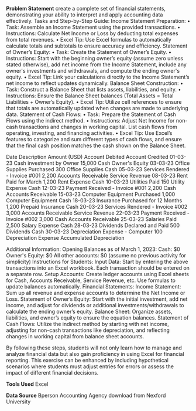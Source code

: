 **Problem Statement**
create a complete set of financial statements, demonstrating your ability to interpret and apply accounting data effectively. 
Tasks and Step-by-Step Guide: 
Income Statement Preparation: 
•	Task: Assemble an Income Statement using the provided transactions. 
•	Instructions: Calculate Net Income or Loss by deducting total expenses from total revenues. 
•	Excel Tip: Use Excel formulas to automatically calculate totals and subtotals to ensure accuracy and efficiency. 
Statement of Owner’s Equity: 
•	Task: Create the Statement of Owner’s Equity. 
•	Instructions: Start with the beginning owner’s equity (assume zero unless stated otherwise), add net income from the Income Statement, include any owner's investments and withdrawals, and compute the ending owner's equity. 
•	Excel Tip: Link your calculations directly to the Income Statement’s net income to reflect updates dynamically. 
Balance Sheet Construction: 
•	Task: Construct a Balance Sheet that lists assets, liabilities, and equity. 
•	Instructions: Ensure the Balance Sheet balances (Total Assets = Total Liabilities + Owner’s Equity). 
•	Excel Tip: Utilize cell references to ensure that totals are automatically updated when changes are made to underlying data. 
Statement of Cash Flows: 
•	Task: Prepare the Statement of Cash Flows using the indirect method. 
•	Instructions: Adjust Net Income for non-cash transactions and changes in working capital. List cash flows from operating, investing, and financing activities. 
•	Excel Tip: Use Excel’s features to categorize and sum different types of cash flows, and ensure that the final cash position matches the cash shown on the Balance Sheet. 

Date	Description	Amount (USD)	Account Debited	Account Credited
01-03-23	Cash investment by Owner	15,000	Cash	Owner's Equity
03-03-23	Office Supplies Purchased	300	Office Supplies	Cash
05-03-23	Services Rendered - Invoice #001	2,200	Accounts Receivable	Service Revenue
08-03-23	Rent Paid for March	1,200	Rent Expense	Cash
10-03-23	Utilities Paid	150	Utility Expense	Cash
12-03-23	Payment Received - Invoice #001	2,200	Cash	Accounts Receivable
15-03-23	Computer Equipment Purchased	1,000	Computer Equipment	Cash
18-03-23	Insurance Purchased for 12 Months	1,200	Prepaid Insurance	Cash
20-03-23	Services Rendered - Invoice #002	3,000	Accounts Receivable	Service Revenue
22-03-23	Payment Received - Invoice #002	3,000	Cash	Accounts Receivable
25-03-23	Salaries Paid	2,500	Salary Expense	Cash
28-03-23	Dividends Declared and Paid	500	Dividends	Cash
30-03-23	Depreciation Expense - Computer	100	Depreciation Expense	Accumulated Depreciation

Additional Information:
Opening Balances as of March 1, 2023:
Cash: $0
Owner's Equity: $0
All other accounts: $0 (assume no previous activity for simplicity)
Instructions for Students:
Input Data: Start by entering the above transactions into an Excel workbook. Each transaction should be entered on a separate row.
Setup Accounts: Create ledger accounts using Excel sheets for Cash, Accounts Receivable, Service Revenue, etc. Use formulas to update balances automatically.
Financial Statements:
Income Statement: Sum up all revenue and expense accounts to determine the Net Income or Loss.
Statement of Owner’s Equity: Start with the initial investment, add net income, and adjust for dividends or additional investments/withdrawals to calculate the ending owner’s equity.
Balance Sheet: Organize assets, liabilities, and owner’s equity to ensure the equation balances.
Statement of Cash Flows: Utilize the indirect method by starting with net income, adjusting for non-cash transactions like depreciation, and reflecting changes in working capital from balance sheet accounts.

By following these steps, students will not only learn how to manage and analyze financial data but also gain proficiency in using Excel for financial reporting. This exercise can be enhanced by including hypothetical scenarios where students must adjust entries for errors or assess the impact of different financial decisions.

**Tools Used**
Excel 

**Data Source**
Bperson Accounting Agency download from Nexford University
